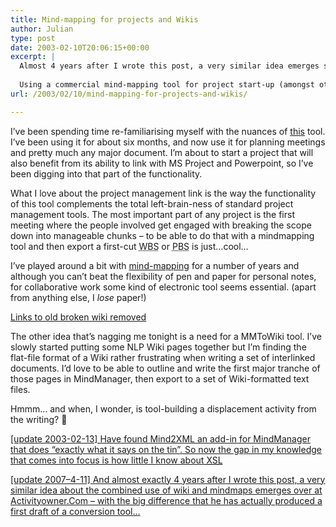 ```yaml
---
title: Mind-mapping for projects and Wikis
author: Julian
type: post
date: 2003-02-10T20:06:15+00:00
excerpt: |
  Almost 4 years after I wrote this post, a very similar idea emerges spontaneously over at ActivityOwner, with the difference that he has actually produced the first iteration of a tool to do the export...
  
  Using a commercial mind-mapping tool for project start-up (amongst other things)
url: /2003/02/10/mind-mapping-for-projects-and-wikis/

---
```

I&#8217;ve been spending time re-familiarising myself with the nuances of [this][1] tool. I&#8217;ve been using it for about six months, and now use it for planning meetings and pretty much any major document. I&#8217;m about to start a project that will also benefit from its ability to link with MS Project and Powerpoint, so I&#8217;ve been digging into that part of the functionality.

What I love about the project management link is the way the functionality of this tool complements the total left-brain-ness of standard project management tools. The most important part of any project is the first meeting where the people involved get engaged with breaking the scope down into manageable chunks &#8211; to be able to do that with a mindmapping tool and then export a first-cut <acronym title="Work Breakdown Structure">WBS</acronym> or <acronym title="Product Breakdown Structure">PBS</acronym> is just&#8230;cool&#8230;

I&#8217;ve played around a bit with [mind-mapping][2] for a number of years and although you can&#8217;t beat the flexibility of pen and paper for personal notes, for collaborative work some kind of electronic tool seems essential. (apart from anything else, I _lose_ paper!)

<ins>Links to old broken wiki removed</ins>
  
The other idea that&#8217;s nagging me tonight is a need for a MMToWiki tool. I&#8217;ve slowly started putting some NLP Wiki pages together but I&#8217;m finding the flat-file format of a Wiki rather frustrating when writing a set of interlinked documents. I&#8217;d love to be able to outline and write the first major tranche of those pages in MindManager, then export to a set of Wiki-formatted text files.

Hmmm&#8230; and when, I wonder, is tool-building a displacement activity from the writing? 🙂

<ins>[update 2003-02-13] Have found <a href="http://www.bluebridge.de/products/mind2xml/">Mind2XML</a> an add-in for MindManager that does &#8220;exactly what it says on the tin&#8221;. So now the gap in my knowledge that comes into focus is how little I know about <acronym title="eXtensible Stylesheet Language">XSL</acronym></ins>

<ins>[update 2007&#8211;4-11] And almost exactly 4 years after I wrote this post, a <a href="http://www.activityowner.com/2007/04/09/map2wiki/">very similar idea</a> about the combined use of wiki and mindmaps emerges over at <a href="http://www.activityowner.com/">Activityowner.Com</a> &#8211; with the big difference that he has actually produced a first draft of a conversion tool&#8230; </ins>

 [1]: http://www.mindjet.co.uk/ "Mindmanager"
 [2]: http://www.mind-map.com/mindmaps_definition.htm